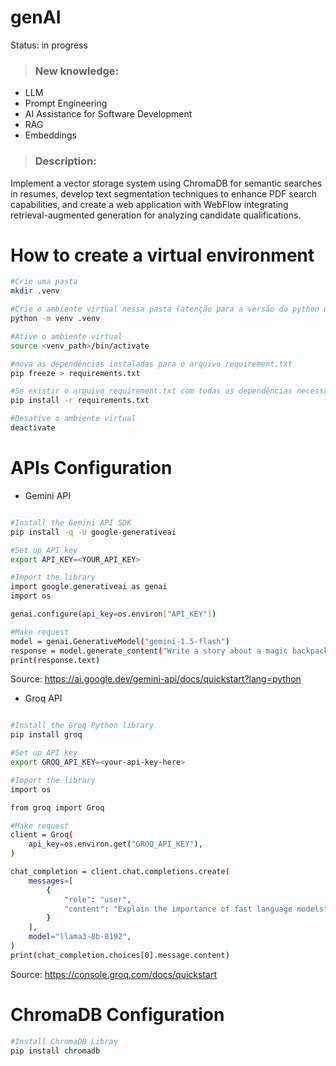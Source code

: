 # genAI

Status: in progress

> <h3>New knowledge: </h3>
  + LLM
  + Prompt Engineering
  + AI Assistance for Software Development
  + RAG
  + Embeddings

> <h3>Description: </h3>
Implement a vector storage system using ChromaDB for semantic searches in resumes, develop text segmentation techniques to enhance PDF search capabilities, 
and create a web application with WebFlow integrating retrieval-augmented generation for analyzing candidate qualifications.

# How to create a virtual environment

```bash
#Crie uma pasta 
mkdir .venv

#Crie o ambiente virtual nessa pasta (atenção para a versão do python utilizada)
python -m venv .venv

#Ative o ambiente virtual
source <venv_path>/bin/activate

#mova as dependências instaladas para o arquivo requirement.txt
pip freeze > requirements.txt

#Se existir o arquivo requirement.txt com todas as dependências necessárias, instale no seu ambiente virtual
pip install -r requirements.txt

#Desative o ambiente virtual
deactivate
```


# APIs Configuration

+ Gemini API

```bash

#Install the Gemini API SDK
pip install -q -U google-generativeai

#Set up API key
export API_KEY=<YOUR_API_KEY>

#Import the library
import google.generativeai as genai
import os

genai.configure(api_key=os.environ["API_KEY"])

#Make request
model = genai.GenerativeModel("gemini-1.5-flash")
response = model.generate_content("Write a story about a magic backpack.")
print(response.text)
```
Source: https://ai.google.dev/gemini-api/docs/quickstart?lang=python


+ Groq API

```bash

#Install the Groq Python library
pip install groq

#Set up API key
export GROQ_API_KEY=<your-api-key-here>

#Import the library
import os

from groq import Groq

#Make request
client = Groq(
    api_key=os.environ.get("GROQ_API_KEY"),
)

chat_completion = client.chat.completions.create(
    messages=[
        {
            "role": "user",
            "content": "Explain the importance of fast language models",
        }
    ],
    model="llama3-8b-8192",
)
print(chat_completion.choices[0].message.content)
```
Source: https://console.groq.com/docs/quickstart

# ChromaDB Configuration
 
```bash
#Install ChromaDB Libray
pip install chromadb
```
